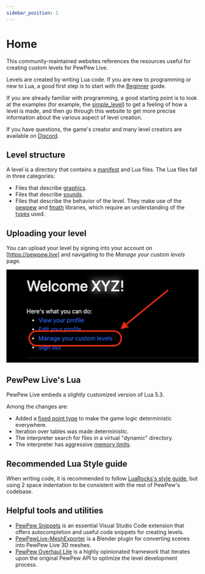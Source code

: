 ```yaml
---
sidebar_position: 1
---
```


# Home

This community-maintained websites references the resources useful for creating custom levels for PewPew Live.

Levels are created by writing Lua code. If you are new to programming or new to Lua, a good first step is to start with the [Beginner](Guides/Lua/beginner) guide.

If you are already familiar with programming, a good starting point is to look at the examples (for example, the [simple_level]) to get a feeling of how a level is made, and then go through this website to get more precise information about the various aspect of level creation.

If you have questions, the game's creator and many level creators are available on [Discord].

## Level structure

A level is a directory that contains a [manifest](File%20Information/manifest-files) and Lua files. The Lua files fall in three categories:

- Files that describe [graphics](File%20Information/mesh-files).
- Files that describe [sounds](File%20Information/sound-files).
- Files that describe the behavior of the level. They make use of the [pewpew](APIs/PewPew) and [fmath](APIs/Fmath) libraries, which require an understanding of the [types](APIs/types) used.

## Uploading your level

You can upload your level by signing into your account on [https://pewpew.live] and navigating to the _Manage your custom levels_ page.

![screenshot of UI for uploading](/img/documentation/manage-custom-levels.png)

## PewPew Live's Lua

PewPew Live embeds a slightly customized version of Lua 5.3.

Among the changes are:
* Added a [fixed point type](APIs/types) to make the game logic deterministic everywhere.
* Iteration over tables was made deterministic.
* The interpreter search for files in a virtual "dynamic" directory.
* The interpreter has aggressive [memory limits](Other/game-limits).

## Recommended Lua Style guide

When writing code, it is recommended to follow [LuaRocks's style guide], but using 2 space
indentation to be consistent with the rest of PewPew's codebase.

## Helpful tools and utilities

- [PewPew Snippets] is an essential Visual Studio Code extension that offers autocompletion and useful code snippets for creating levels.
- [PewPewLive-MeshExporter] is a Blender plugin for converting scenes into PewPew Live 3D meshes.
- [PewPew Overhaul Lite] is a highly opinionated framework that iterates upon the original PewPew API to optimize the level development process.

[Discord]: https://pewpew.live/discord
[simple_level]: https://github.com/jyaif/ppl-utils/blob/d32dbec8a171c9bcc0f800dcd864f175c42c34fd/content/levels/simple_level/
[LuaRocks's style guide]: https://github.com/luarocks/lua-style-guide
[https://pewpew.live]: https://pewpew.live
[PewPewLive-MeshExporter]: https://github.com/ModEngineer/PewPewLive-MeshExporter
[PewPew Snippets]: https://hybroid.pewpew.live/pps/
[PewPew Overhaul Lite]: https://github.com/glebi574/pewpew-overhaul-lite